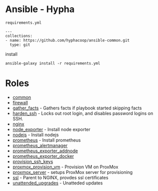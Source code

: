 # Ansible - Hypha


`requirements.yml`
```
---
collections:
- name: https://github.com/hyphacoop/ansible-common.git
  type: git
```
install

```
ansible-galaxy install -r requirements.yml
```
# Roles 

- [common](roles/common/README.md)
- [firewall](roles/firewall/README.md)
- [gather_facts](roles/gather_facts/README.md) - Gathers facts if playbook started skipping facts
- [harden_ssh](roles/harden_ssh/README.md) - Locks out root login, and disables password logins on SSH.
- [nginx](roles/nginx/README.md)
- [node_exporter](roles/node_exporter/README.md) - Install node exporter
- [nodejs](roles/nodejs/README.md) - Install nodejs
- [prometheus](roles/prometheus/README.md) - Install prometheus
- [prometheus_alertmanager](roles/prometheus_alertmanager/README.md)
- [prometheus_exporter_addnode](roles/prometheus_exporter_addnode/README.md)
- [prometheus_exporter_docker](roles/prometheus_exporter_docker/README.md)
- [provision_ssh_keys](roles/provision_ssh_keys/README.md)
- [proxmox_provision_vm](roles/proxmox_provision_vm/README.md) - Provision VM on ProxMox
- [proxmox_server](roles/proxmox_server/README.md) - setups ProxMox server for provisioning
- [ssl](roles/ssl/README.md) - Parent to NGINX, provdes ssl certificates
- [unattended_upgrades](roles/unattended_upgrades/README.md) - Unatteded updates

